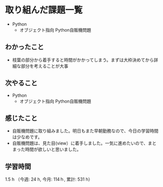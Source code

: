 # 取り組んだ課題一覧
- Python
    - オブジェクト指向 Python自販機問題 
## わかったこと
- 枝葉の部分から着手すると時間がかかってしまう。まずは大枠決めてから詳細な部分を考えることが大事
## 次やること
- Python
    - オブジェクト指向 Python自販機問題    
## 感じたこと
- 自販機問題に取り組みました。明日もまた早朝勤務なので、今日の学習時間は少なめです。
- 自販機問題は、見た目(view）に着手しました。一気に進めたいので、まとまった時間が欲しいと思いました。
## 学習時間
1.5 h （今週: 24 h, 今月: 114ｈ, 累計: 531 h）